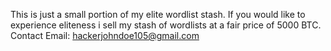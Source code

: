 This is just a small portion of my elite wordlist stash.
If you would like to experience eliteness i sell my stash of wordlists at a fair price of 5000 BTC.
Contact
Email: hackerjohndoe105@gmail.com
